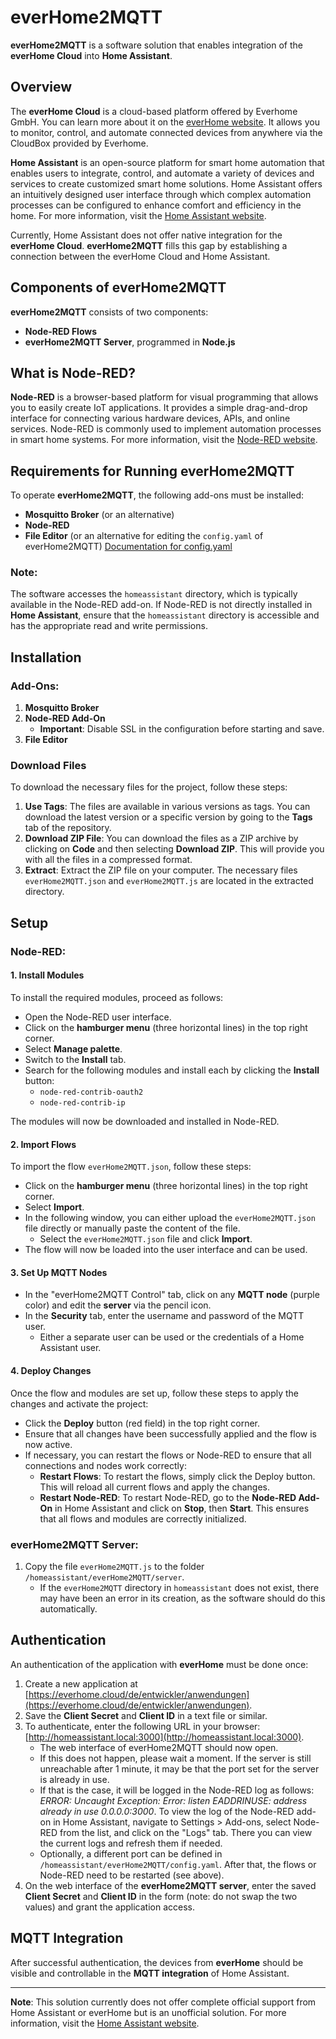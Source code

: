 # everHome2MQTT

**everHome2MQTT** is a software solution that enables integration of the **everHome Cloud** into **Home Assistant**.

## Overview

The **everHome Cloud** is a cloud-based platform offered by Everhome GmbH. You can learn more about it on the [everHome website](https://everhome.cloud). It allows you to monitor, control, and automate connected devices from anywhere via the CloudBox provided by Everhome.

**Home Assistant** is an open-source platform for smart home automation that enables users to integrate, control, and automate a variety of devices and services to create customized smart home solutions. Home Assistant offers an intuitively designed user interface through which complex automation processes can be configured to enhance comfort and efficiency in the home. For more information, visit the [Home Assistant website](https://www.home-assistant.io).

Currently, Home Assistant does not offer native integration for the **everHome Cloud**. **everHome2MQTT** fills this gap by establishing a connection between the everHome Cloud and Home Assistant.

## Components of everHome2MQTT

**everHome2MQTT** consists of two components:
- **Node-RED Flows**
- **everHome2MQTT Server**, programmed in **Node.js**

## What is Node-RED?

**Node-RED** is a browser-based platform for visual programming that allows you to easily create IoT applications. It provides a simple drag-and-drop interface for connecting various hardware devices, APIs, and online services. Node-RED is commonly used to implement automation processes in smart home systems. For more information, visit the [Node-RED website](https://nodered.org).

## Requirements for Running everHome2MQTT

To operate **everHome2MQTT**, the following add-ons must be installed:
- **Mosquitto Broker** (or an alternative)
- **Node-RED**
- **File Editor** (or an alternative for editing the `config.yaml` of everHome2MQTT) [Documentation for config.yaml](docs\Config.yaml\README.en.md)

### Note:
The software accesses the `homeassistant` directory, which is typically available in the Node-RED add-on. If Node-RED is not directly installed in **Home Assistant**, ensure that the `homeassistant` directory is accessible and has the appropriate read and write permissions.

## Installation

### Add-Ons:
1. **Mosquitto Broker**
2. **Node-RED Add-On**
   - **Important**: Disable SSL in the configuration before starting and save.
3. **File Editor**

### Download Files

To download the necessary files for the project, follow these steps:

1. **Use Tags**: The files are available in various versions as tags. You can download the latest version or a specific version by going to the **Tags** tab of the repository.
2. **Download ZIP File**: You can download the files as a ZIP archive by clicking on **Code** and then selecting **Download ZIP**. This will provide you with all the files in a compressed format.
3. **Extract**: Extract the ZIP file on your computer. The necessary files `everHome2MQTT.json` and `everHome2MQTT.js` are located in the extracted directory.

## Setup

### Node-RED:

#### 1. Install Modules  
To install the required modules, proceed as follows:

- Open the Node-RED user interface.
- Click on the **hamburger menu** (three horizontal lines) in the top right corner.
- Select **Manage palette**.
- Switch to the **Install** tab.
- Search for the following modules and install each by clicking the **Install** button:
  - `node-red-contrib-oauth2`
  - `node-red-contrib-ip`

The modules will now be downloaded and installed in Node-RED.

#### 2. Import Flows  
To import the flow `everHome2MQTT.json`, follow these steps:

- Click on the **hamburger menu** (three horizontal lines) in the top right corner.
- Select **Import**.
- In the following window, you can either upload the `everHome2MQTT.json` file directly or manually paste the content of the file.
  - Select the `everHome2MQTT.json` file and click **Import**.
- The flow will now be loaded into the user interface and can be used.

#### 3. Set Up MQTT Nodes  
- In the "everHome2MQTT Control" tab, click on any **MQTT node** (purple color) and edit the **server** via the pencil icon.
- In the **Security** tab, enter the username and password of the MQTT user.
  - Either a separate user can be used or the credentials of a Home Assistant user.

#### 4. Deploy Changes  
Once the flow and modules are set up, follow these steps to apply the changes and activate the project:

- Click the **Deploy** button (red field) in the top right corner.
- Ensure that all changes have been successfully applied and the flow is now active.
- If necessary, you can restart the flows or Node-RED to ensure that all connections and nodes work correctly:
   - **Restart Flows**: To restart the flows, simply click the Deploy button. This will reload all current flows and apply the changes.
   - **Restart Node-RED**: To restart Node-RED, go to the **Node-RED Add-On** in Home Assistant and click on **Stop**, then **Start**. This ensures that all flows and modules are correctly initialized.

### everHome2MQTT Server:
1. Copy the file `everHome2MQTT.js` to the folder `/homeassistant/everHome2MQTT/server`.
   - If the `everHome2MQTT` directory in `homeassistant` does not exist, there may have been an error in its creation, as the software should do this automatically.

## Authentication

An authentication of the application with **everHome** must be done once:
1. Create a new application at [https://everhome.cloud/de/entwickler/anwendungen](https://everhome.cloud/de/entwickler/anwendungen).
2. Save the **Client Secret** and **Client ID** in a text file or similar.
3. To authenticate, enter the following URL in your browser: [http://homeassistant.local:3000](http://homeassistant.local:3000).
   - The web interface of everHome2MQTT should now open.
   - If this does not happen, please wait a moment. If the server is still unreachable after 1 minute, it may be that the port set for the server is already in use.
   - If that is the case, it will be logged in the Node-RED log as follows: _ERROR: Uncaught Exception: Error: listen EADDRINUSE: address already in use 0.0.0.0:3000_. To view the log of the Node-RED add-on in Home Assistant, navigate to Settings > Add-ons, select Node-RED from the list, and click on the "Logs" tab. There you can view the current logs and refresh them if needed.
   - Optionally, a different port can be defined in `/homeassistant/everHome2MQTT/config.yaml`. After that, the flows or Node-RED need to be restarted (see above).
4. On the web interface of the **everHome2MQTT server**, enter the saved **Client Secret** and **Client ID** in the form (note: do not swap the two values) and grant the application access.

## MQTT Integration

After successful authentication, the devices from **everHome** should be visible and controllable in the **MQTT integration** of Home Assistant.

---

**Note**: This solution currently does not offer complete official support from Home Assistant or everHome but is an unofficial solution. For more information, visit the [Home Assistant website](https://www.home-assistant.io).
